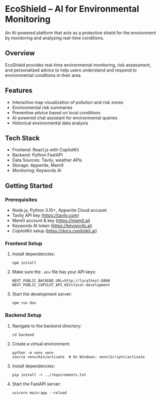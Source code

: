 # EcoShield – AI for Environmental Monitoring

An AI-powered platform that acts as a protective shield for the environment by monitoring and analyzing real-time conditions.

## Overview
EcoShield provides real-time environmental monitoring, risk assessment, and personalized advice to help users understand and respond to environmental conditions in their area.

## Features
- Interactive map visualization of pollution and risk zones
- Environmental risk summaries
- Preventive advice based on local conditions
- AI-powered chat assistant for environmental queries
- Historical environmental data analysis

## Tech Stack
- Frontend: React.js with CopilotKit
- Backend: Python FastAPI
- Data Sources: Tavily, weather APIs
- Storage: Appwrite, Mem0
- Monitoring: Keywords AI

## Getting Started

### Prerequisites
- Node.js, Python 3.10+, Appwrite Cloud account
- Tavily API key (https://tavily.com)
- Mem0 account & key (https://mem0.ai)
- Keywords AI token (https://keywords.ai)
- CopilotKit setup (https://docs.copilotkit.ai)

### Frontend Setup
1. Install dependencies:
   ```
   npm install
   ```

2. Make sure the `.env` file has your API keys:
   ```
   NEXT_PUBLIC_BACKEND_URL=http://localhost:8000
   NEXT_PUBLIC_COPILOT_API_KEY=local-development
   ```

3. Start the development server:
   ```
   npm run dev
   ```

### Backend Setup
1. Navigate to the backend directory:
   ```
   cd backend
   ```

2. Create a virtual environment:
   ```
   python -m venv venv
   source venv/bin/activate  # On Windows: venv\Scripts\activate
   ```

3. Install dependencies:
   ```
   pip install -r ../requirements.txt
   ```

4. Start the FastAPI server:
   ```
   uvicorn main:app --reload
   ```
